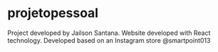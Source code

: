# projetopessoal
 Project developed by Jailson Santana. Website developed with React technology. Developed based on an Instagram store @smartpoint013
